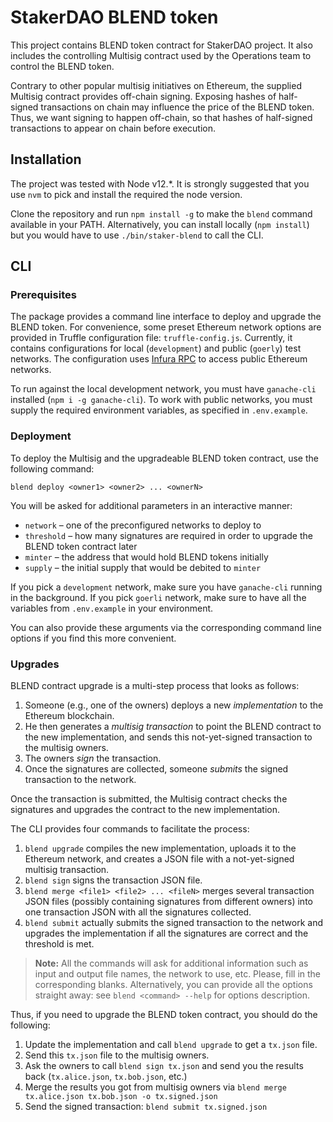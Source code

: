 # StakerDAO BLEND token

This project contains BLEND token contract for StakerDAO project.
It also includes the controlling Multisig contract used by the Operations team to control the BLEND token.

Contrary to other popular multisig initiatives on Ethereum, the supplied Multisig contract provides off-chain signing.
Exposing hashes of half-signed transactions on chain may influence the price of the BLEND token.
Thus, we want signing to happen off-chain, so that hashes of half-signed transactions to appear on chain before execution.

## Installation

The project was tested with Node v12.*.
It is strongly suggested that you use `nvm` to pick and install the required the node version.

Clone the repository and run `npm install -g` to make the `blend` command available in your PATH. Alternatively, you can install locally (`npm install`) but you would have to use `./bin/staker-blend` to call the CLI.

## CLI

### Prerequisites

The package provides a command line interface to deploy and upgrade the BLEND token.
For convenience, some preset Ethereum network options are provided in Truffle configuration file: `truffle-config.js`. Currently, it contains configurations for local (`development`) and public (`goerly`) test networks. The configuration uses [Infura RPC](https://infura.io) to access public Ethereum networks.

To run against the local development network, you must have `ganache-cli` installed (`npm i -g ganache-cli`). To work with public networks, you must supply the required environment variables, as specified in `.env.example`.

### Deployment

To deploy the Multisig and the upgradeable BLEND token contract, use the following command:

`blend deploy <owner1> <owner2> ... <ownerN>`

You will be asked for additional parameters in an interactive manner:
- `network` – one of the preconfigured networks to deploy to
- `threshold` – how many signatures are required in order to upgrade the BLEND token contract later
- `minter` – the address that would hold BLEND tokens initially
- `supply` – the initial supply that would be debited to `minter`

If you pick a `development` network, make sure you have `ganache-cli` running in the background.
If you pick `goerli` network, make sure to have all the variables from `.env.example` in your environment.

You can also provide these arguments via the corresponding command line options if you find this more convenient.

### Upgrades

BLEND contract upgrade is a multi-step process that looks as follows:
1. Someone (e.g., one of the owners) deploys a new _implementation_ to the Ethereum blockchain.
2. He then generates a _multisig transaction_ to point the BLEND contract to the new implementation, and sends this not-yet-signed transaction to the multisig owners.
3. The owners _sign_ the transaction.
4. Once the signatures are collected, someone _submits_ the signed transaction to the network.

Once the transaction is submitted, the Multisig contract checks the signatures and upgrades the contract to the new implementation.

The CLI provides four commands to facilitate the process:
1. `blend upgrade` compiles the new implementation, uploads it to the Ethereum network, and creates a JSON file with a not-yet-signed multisig transaction.
2. `blend sign` signs the transaction JSON file.
3. `blend merge <file1> <file2> ... <fileN>` merges several transaction JSON files (possibly containing signatures from different owners) into one transaction JSON with all the signatures collected.
4. `blend submit` actually submits the signed transaction to the network and upgrades the implementation if all the signatures are correct and the threshold is met.

> **Note:** All the commands will ask for additional information such as input and output file names, the network to use, etc. Please, fill in the corresponding blanks. Alternatively, you can provide all the options straight away: see `blend <command> --help` for options description.

Thus, if you need to upgrade the BLEND token contract, you should do the following:
1. Update the implementation and call `blend upgrade` to get a `tx.json` file.
2. Send this `tx.json` file to the multisig owners.
3. Ask the owners to call `blend sign tx.json` and send you the results back (`tx.alice.json`, `tx.bob.json`, etc.)
4. Merge the results you got from multisig owners via `blend merge tx.alice.json tx.bob.json -o tx.signed.json`
5. Send the signed transaction: `blend submit tx.signed.json`
